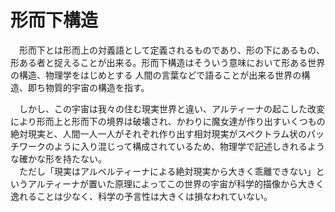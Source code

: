 # 形而下構造

　形而下とは形而上の対義語として定義されるものであり、形の下にあるもの、形ある者と捉えることが出来る。形而下構造はそういう意味において形ある世界の構造、物理学をはじめとする
人間の言葉などで語ることが出来る世界の構造、即ち物質的宇宙の構造を指す。

　しかし、この宇宙は我々の住む現実世界と違い、アルティーナの起こした改変により形而上と形而下の境界は破壊され、かわりに魔女達が作り出すいくつもの絶対現実と、人間一人一人がそれぞれ作り出す相対現実がスペクトラム状のパッチワークのように入り混じって構成されているため、物理学で記述しきれるような確かな形を持たない。  
　ただし「現実はアルベルティーナによる絶対現実から大きく乖離できない」というアルティーナが置いた原理によってこの世界の宇宙が科学的描像から大きく逸れることは少なく、科学の予言性は大きくは損なわれていない。
